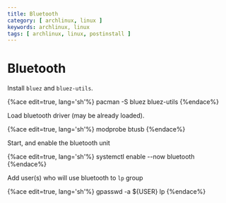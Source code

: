 ```yaml
---
title: Bluetooth
category: [ archlinux, linux ]
keywords: archlinux, linux
tags: [ archlinux, linux, postinstall ]
---
```


# Bluetooth

Install ```bluez``` and ```bluez-utils```.

{%ace edit=true, lang='sh'%}
pacman -S bluez bluez-utils
{%endace%}

Load bluetooth driver (may be already loaded).

{%ace edit=true, lang='sh'%}
modprobe btusb
{%endace%}

Start, and enable the bluetooth unit

{%ace edit=true, lang='sh'%}
systemctl enable --now bluetooth
{%endace%}

Add user(s) who will use bluetooth to ```lp``` group

{%ace edit=true, lang='sh'%}
gpasswd -a ${USER} lp
{%endace%}
